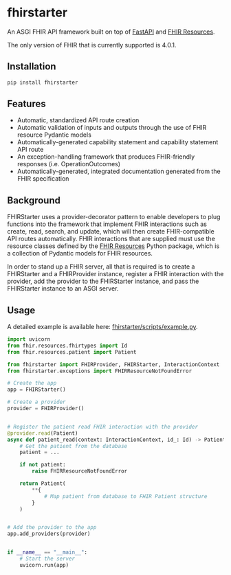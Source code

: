 # fhirstarter

An ASGI FHIR API framework built on top of [FastAPI](https://fastapi.tiangolo.com) and [FHIR Resources](https://pypi.org/project/fhir.resources/).

The only version of FHIR that is currently supported is 4.0.1.

## Installation

```bash
pip install fhirstarter
```

## Features

* Automatic, standardized API route creation
* Automatic validation of inputs and outputs through the use of FHIR resource Pydantic models
* Automatically-generated capability statement and capability statement API route
* An exception-handling framework that produces FHIR-friendly responses (i.e. OperationOutcomes)
* Automatically-generated, integrated documentation generated from the FHIR specification

## Background

FHIRStarter uses a provider-decorator pattern to enable developers to plug functions into the framework that implement FHIR interactions such as create, read, search, and update, which will then create FHIR-compatible API routes automatically. FHIR interactions that are supplied must use the resource classes defined by the [FHIR Resources](https://pypi.org/project/fhir.resources/) Python package, which is a collection of Pydantic models for FHIR resources.

In order to stand up a FHIR server, all that is required is to create a FHIRStarter and a FHIRProvider instance, register a FHIR interaction with the provider, add the provider to the FHIRStarter instance, and pass the FHIRStarter instance to an ASGI server.

## Usage

A detailed example is available here: [fhirstarter/scripts/example.py](fhirstarter/scripts/example.py).

```python
import uvicorn
from fhir.resources.fhirtypes import Id
from fhir.resources.patient import Patient

from fhirstarter import FHIRProvider, FHIRStarter, InteractionContext
from fhirstarter.exceptions import FHIRResourceNotFoundError

# Create the app
app = FHIRStarter()

# Create a provider
provider = FHIRProvider()


# Register the patient read FHIR interaction with the provider
@provider.read(Patient)
async def patient_read(context: InteractionContext, id_: Id) -> Patient:
    # Get the patient from the database
    patient = ...

    if not patient:
        raise FHIRResourceNotFoundError

    return Patient(
        **{
            # Map patient from database to FHIR Patient structure
        }
    )


# Add the provider to the app
app.add_providers(provider)


if __name__ == "__main__":
    # Start the server
    uvicorn.run(app)
```

